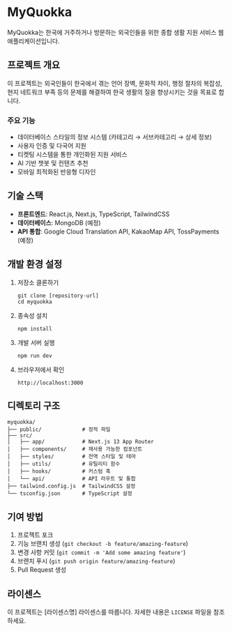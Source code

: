 # MyQuokka

MyQuokka는 한국에 거주하거나 방문하는 외국인들을 위한 종합 생활 지원 서비스 웹 애플리케이션입니다.

## 프로젝트 개요

이 프로젝트는 외국인들이 한국에서 겪는 언어 장벽, 문화적 차이, 행정 절차의 복잡성, 현지 네트워크 부족 등의 문제를 해결하여 한국 생활의 질을 향상시키는 것을 목표로 합니다.

### 주요 기능

- 데이터베이스 스타일의 정보 시스템 (카테고리 → 서브카테고리 → 상세 정보)
- 사용자 인증 및 다국어 지원
- 티켓팅 시스템을 통한 개인화된 지원 서비스
- AI 기반 챗봇 및 컨텐츠 추천
- 모바일 최적화된 반응형 디자인

## 기술 스택

- **프론트엔드**: React.js, Next.js, TypeScript, TailwindCSS
- **데이터베이스**: MongoDB (예정)
- **API 통합**: Google Cloud Translation API, KakaoMap API, TossPayments (예정)

## 개발 환경 설정

1. 저장소 클론하기
   ```
   git clone [repository-url]
   cd myquokka
   ```

2. 종속성 설치
   ```
   npm install
   ```

3. 개발 서버 실행
   ```
   npm run dev
   ```

4. 브라우저에서 확인
   ```
   http://localhost:3000
   ```

## 디렉토리 구조

```
myquokka/
├── public/             # 정적 파일
├── src/
│   ├── app/            # Next.js 13 App Router
│   ├── components/     # 재사용 가능한 컴포넌트
│   ├── styles/         # 전역 스타일 및 테마
│   ├── utils/          # 유틸리티 함수
│   ├── hooks/          # 커스텀 훅
│   └── api/            # API 라우트 및 통합
├── tailwind.config.js  # TailwindCSS 설정
└── tsconfig.json       # TypeScript 설정
```

## 기여 방법

1. 프로젝트 포크
2. 기능 브랜치 생성 (`git checkout -b feature/amazing-feature`)
3. 변경 사항 커밋 (`git commit -m 'Add some amazing feature'`)
4. 브랜치 푸시 (`git push origin feature/amazing-feature`)
5. Pull Request 생성

## 라이센스

이 프로젝트는 [라이센스명] 라이센스를 따릅니다. 자세한 내용은 `LICENSE` 파일을 참조하세요. 